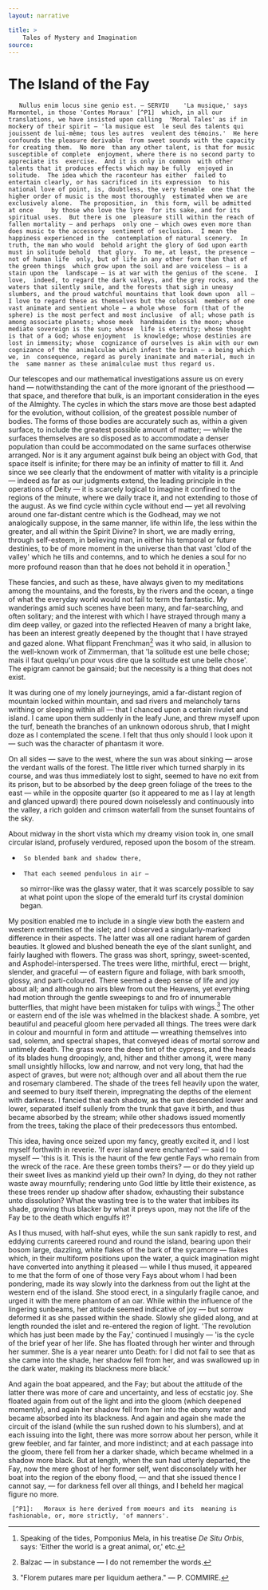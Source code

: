 ```yaml
---
layout: narrative

title: >
    Tales of Mystery and Imagination
source: 
---
```


            
# The Island of the Fay

       Nullus enim locus sine genio est. — SERVIU    'La musique,' says Marmontel, in those 'Contes Moraux' [^P1]  which, in all our translations, we have insisted upon calling  'Moral Tales' as if in mockery of their spirit — 'la musique est  le seul des talents qui jouissent de lui-même; tous les autres  veulent des témoins.'  He here confounds the pleasure derivable  from sweet sounds with the capacity for creating them.  No more  than any other talent, is that for music susceptible of complete  enjoyment, where there is no second party to appreciate its  exercise.  And it is only in common  with other talents that it produces effects which may be fully  enjoyed in solitude.  The idea which the raconteur has either  failed to entertain clearly, or has sacrificed in its expression  to his national love of point, is, doubtless, the very tenable  one that the higher order of music is the most thoroughly  estimated when we are exclusively alone.  The proposition, in  this form, will be admitted at once     by those who love the lyre  for its sake, and for its spiritual uses.  But there is one  pleasure still within the reach of fallen mortality — and perhaps  only one — which owes even more than does music to the accessory  sentiment of seclusion.  I mean the happiness experienced in the  contemplation of natural scenery.  In truth, the man who would  behold aright the glory of God upon earth must in solitude behold  that glory.  To me, at least, the presence — not of human life  only, but of life in any other form than that of the green things  which grow upon the soil and are voiceless — is a stain upon the  landscape — is at war with the genius of the scene.  I love,  indeed, to regard the dark valleys, and the grey rocks, and the  waters that silently smile, and the forests that sigh in uneasy  slumbers, and the proud watchful mountains that look down upon  all — I love to regard these as themselves but the colossal  members of one vast animate and sentient whole — a whole whose  form (that of the sphere) is the most perfect and most inclusive  of all; whose path is among associate planets; whose meek  handmaiden is the moon; whose mediate sovereign is the sun; whose  life is eternity; whose thought is that of a God; whose enjoyment  is knowledge; whose destinies are lost in immensity; whose  cognizance of ourselves is akin with our own cognizance of the  animalculae which infest the brain — a being which we, in  consequence, regard as purely inanimate and material, much in the  same manner as these animalculae must thus regard us.  

Our telescopes and our mathematical investigations assure us  on every hand — notwithstanding the cant of the more ignorant of  the priesthood — that space, and therefore that bulk, is an  important consideration in the eyes of the Almighty.  The cycles  in which the stars move are those best adapted for the evolution,  without collision, of the greatest possible number of bodies.  The forms of those bodies are accurately such as, within  a given surface, to include the greatest possible amount of matter; —  while the surfaces themselves are so disposed as to accommodate a  denser population than could be accommodated on the same surfaces  otherwise arranged.  Nor is it any argument against bulk being an  object with God, that space itself is infinite; for there may be  an infinity of matter to fill it.  And since we see clearly that  the endowment of matter with vitality is a principle — indeed as  far as our judgments extend, the leading principle in the  operations of Deity — it is scarcely logical to imagine it  confined to the regions of the minute, where we daily trace it,  and not extending to those of the august.  As we find     cycle  within cycle without end — yet all revolving around one far-distant centre which is the Godhead, may we not analogically  suppose, in the same manner, life within life, the less within  the greater, and all within the Spirit Divine?  In short, we are  madly erring, through self-esteem, in believing man, in either  his temporal or future destinies, to be of more moment in the  universe than that vast 'clod of the valley' which he tills and  contemns, and to which he denies a soul for no more profound  reason than that he does not behold it in operation.[^P2]  

  These fancies, and such as these, have always given to my  meditations among the mountains, and the forests, by the rivers  and the ocean, a tinge of what the everyday world would not fail  to term the fantastic.  My wanderings amid such scenes have been  many, and far-searching, and often solitary; and the interest  with which I have strayed through many a dim deep valley, or  gazed into the reflected Heaven of many a bright lake, has been  an interest greatly deepened by the thought that I have strayed  and gazed alone.  What flippant Frenchman[^P3]   was it who said, in  allusion to the well-known work of Zimmerman, that 'la solitude  est une belle chose; mais il faut quelqu'un pour vous dire que la  solitude est une belle chose'.  The epigram cannot be gainsaid;  but the necessity is a thing that does not exist.  

It was during one of my lonely journeyings, amid a far-distant region of mountain locked within mountain, and sad rivers  and melancholy tarns writhing or sleeping within all — that I chanced  upon a certain rivulet and island.  I came upon them suddenly in  the leafy June, and threw myself upon the turf, beneath the  branches of an unknown odorous shrub, that I might doze as I  contemplated the scene.  I felt that thus only should I look upon  it — such was the character of phantasm it wore.  

On all sides — save to the west, where the sun was about  sinking — arose the verdant walls of the forest.  The little river  which turned sharply in its course, and was thus immediately lost  to sight, seemed to have no exit from its prison, but to be  absorbed by the deep green foliage of the trees to the east —  while in the opposite quarter (so it appeared to me as I lay at  length and glanced upward) there poured down noiselessly and  continuously into the valley, a rich golden and crimson waterfall  from the sunset fountains of the sky.     

About midway in the short vista which my dreamy vision took  in, one small circular island, profusely verdured, reposed upon  the bosom of the stream.  

  -      So blended bank and shadow there,
  -      That each seemed pendulous in air — 
    so mirror-like was the glassy water, that it was scarcely  possible to say at what point upon the slope of the emerald turf  its crystal dominion began.  

My position enabled me to include in a single view both the  eastern and western extremities of the islet; and I observed a  singularly-marked difference in their aspects.  The latter was  all one radiant harem of garden beauties.  It glowed and blushed  beneath the eye of the slant sunlight, and fairly laughed with  flowers.  The grass was short, springy, sweet-scented, and  Asphodel-interspersed.  The trees were lithe, mirthful, erect —  bright, slender, and graceful — of eastern figure and foliage,  with bark smooth, glossy, and parti-coloured.  There seemed a  deep sense of life and joy about all; and although no airs blew  from out the Heavens, yet everything had motion through the  gentle sweepings to and fro of innumerable butterflies, that  might have been mistaken for tulips with wings.[^P4]  The other or eastern end of the isle was whelmed in the  blackest shade.  A sombre, yet beautiful and peaceful gloom here  pervaded all things.  The trees were dark in colour and mournful  in form and attitude — wreathing themselves into sad, solemn, and  spectral shapes, that conveyed ideas of mortal sorrow and  untimely death.  The grass wore the deep tint of the cypress, and  the heads of its blades hung droopingly, and, hither and thither  among it, were many small unsightly hillocks, low and narrow, and  not very long, that had the aspect of graves, but were not;  although over and all about them the rue and rosemary clambered.  The shade of the trees fell heavily upon the water, and seemed to  bury itself therein, impregnating the depths of the element with  darkness.  I fancied that each shadow, as the sun descended lower  and lower, separated itself sullenly from the trunk that gave it  birth, and thus became absorbed by the stream; while other  shadows issued momently from the trees, taking the place of their  predecessors thus entombed.  

This idea, having once seized upon my fancy, greatly excited  it, and I lost myself forthwith in reverie.  'If ever island were     enchanted' — said I to myself — 'this is it.  This is the haunt of  the few gentle Fays who remain from the wreck of the race.  Are  these green tombs theirs? — or do they yield up their sweet lives  as mankind yield up their own?  In dying, do they not rather  waste away mournfully; rendering unto God little by little their  existence, as these trees render up shadow after shadow,  exhausting their substance unto dissolution?  What the wasting  tree is to the water that imbibes its shade, growing thus blacker  by what it preys upon, may not the life of the Fay be to the  death which engulfs it?'  

As I thus mused, with half-shut eyes, while the sun sank  rapidly to rest, and eddying currents careered round and round  the island, bearing upon their bosom large, dazzling, white  flakes of the bark of the sycamore — flakes which, in their  multiform positions upon the water, a quick imagination might  have converted into anything it pleased — while I thus mused, it  appeared to me that the form of one of those very Fays about whom  I had been pondering, made its way slowly into the darkness from  out the light at the western end of the island.  She stood erect,  in a singularly fragile canoe, and urged it with the mere phantom  of an oar. While within the influence of the lingering sunbeams,  her attitude seemed indicative of joy — but sorrow deformed it as  she passed within the shade.  Slowly she glided along, and at  length rounded the islet and re-entered the region of light.  'The revolution which has just been made by the Fay,' continued I  musingly — 'is the cycle of the brief year of her life.  She has  floated through her winter and through her summer.  She is a year  nearer unto Death: for I did not fail to see that as she came  into the shade, her shadow fell from her, and was swallowed up in  the dark water, making its blackness more black.'  

And again the boat appeared, and the Fay; but about the  attitude of the latter there was more of care and uncertainty,  and less of ecstatic joy.  She floated again from out of the  light and into the gloom (which deepened momently), and again her  shadow fell from her into the ebony water and became absorbed  into its blackness.  And again and again she made the circuit of  the island (while the sun rushed down to his slumbers), and at  each issuing into the light, there was more sorrow about her  person, while it grew feebler, and far fainter, and more  indistinct; and at each passage into the gloom, there fell from  her a darker shade, which became whelmed in a shadow more black.  But at length, when the sun had utterly departed, the Fay, now     the mere ghost of her former self, went disconsolately with her  boat into the region of the ebony flood, — and that she issued  thence I cannot say, — for darkness fell over all things, and I  beheld her magical figure no more.  

     [^P1]:   Moraux is here derived from moeurs and its  meaning is fashionable, or, more strictly, 'of manners'. 

   [^P2]:   Speaking of the tides, Pomponius Mela, in his  treatise *De Situ Orbis*, says:  'Either the world is a great animal, or,' etc. 

  [^P3]:   Balzac — in substance — I do not remember the words. 

  [^P4]:   "Florem putares mare per liquidum aethera." — P. COMMIRE. 

         